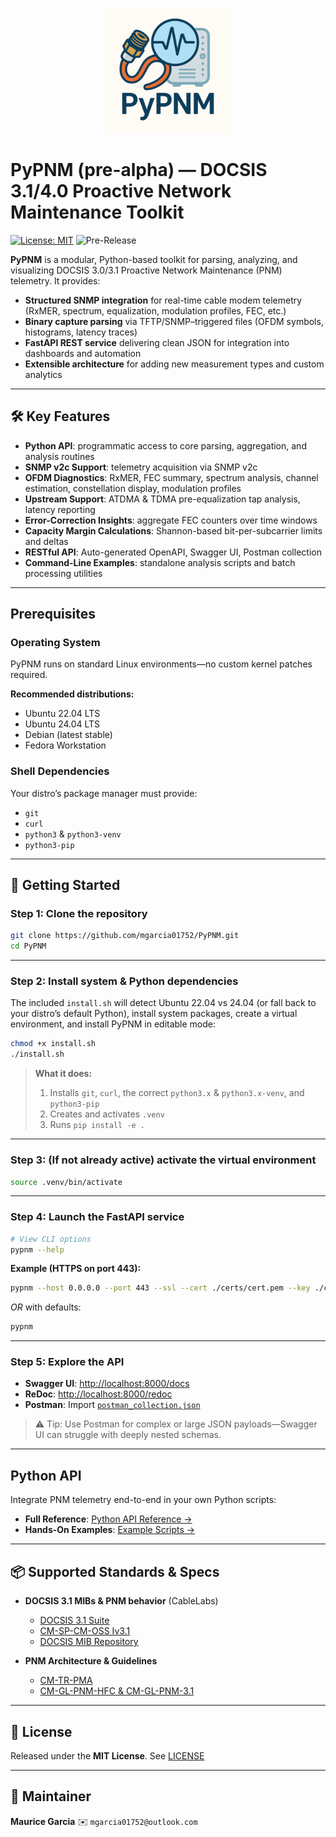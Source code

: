 <p align="center">
  <a href="documentation/master-index.md">
    <picture>
      <!-- when in dark mode, use the dark logo -->
      <source srcset="documentation/images/logo/pypnm-dark-mode.png" media="(prefers-color-scheme: dark)" />
      <!-- fallback (light mode) -->
      <img src="documentation/images/logo/pypnm-light-mode.png" alt="PyPNM Logo" width="200" />
    </picture>
  </a>
</p>

# PyPNM (pre-alpha) — DOCSIS 3.1/4.0 Proactive Network Maintenance Toolkit

[![License: MIT](https://img.shields.io/badge/License-MIT-blue)](LICENSE)
![Pre-Release](https://img.shields.io/badge/release-pre--alpha-lightgrey)

**PyPNM** is a modular, Python-based toolkit for parsing, analyzing, and visualizing DOCSIS 3.0/3.1 Proactive Network Maintenance (PNM) telemetry. It provides:

* **Structured SNMP integration** for real-time cable modem telemetry (RxMER, spectrum, equalization, modulation profiles, FEC, etc.)
* **Binary capture parsing** via TFTP/SNMP–triggered files (OFDM symbols, histograms, latency traces)
* **FastAPI REST service** delivering clean JSON for integration into dashboards and automation
* **Extensible architecture** for adding new measurement types and custom analytics

---

## 🛠 Key Features

* **Python API**: programmatic access to core parsing, aggregation, and analysis routines
* **SNMP v2c Support**: telemetry acquisition via SNMP v2c
* **OFDM Diagnostics**: RxMER, FEC summary, spectrum analysis, channel estimation, constellation display, modulation profiles
* **Upstream Support**: ATDMA & TDMA pre-equalization tap analysis, latency reporting
* **Error-Correction Insights**: aggregate FEC counters over time windows
* **Capacity Margin Calculations**: Shannon-based bit-per-subcarrier limits and deltas
* **RESTful API**: Auto-generated OpenAPI, Swagger UI, Postman collection
* **Command-Line Examples**: standalone analysis scripts and batch processing utilities

---

## Prerequisites

### Operating System

PyPNM runs on standard Linux environments—no custom kernel patches required.

**Recommended distributions:**

* Ubuntu 22.04 LTS
* Ubuntu 24.04 LTS
* Debian (latest stable)
* Fedora Workstation

### Shell Dependencies

Your distro’s package manager must provide:

* `git`
* `curl`
* `python3` & `python3-venv`
* `python3-pip`

---

## 🚀 Getting Started

### Step 1: Clone the repository

```bash
git clone https://github.com/mgarcia01752/PyPNM.git
cd PyPNM
```

---

### Step 2: Install system & Python dependencies

The included `install.sh` will detect Ubuntu 22.04 vs 24.04 (or fall back to your distro’s default Python), install system packages, create a virtual environment, and install PyPNM in editable mode:

```bash
chmod +x install.sh
./install.sh
```

> **What it does:**
>
> 1. Installs `git`, `curl`, the correct `python3.x` & `python3.x-venv`, and `python3-pip`
> 2. Creates and activates `.venv`
> 3. Runs `pip install -e .`

---

### Step 3: (If not already active) activate the virtual environment

```bash
source .venv/bin/activate
```

---

### Step 4: Launch the FastAPI service

```bash
# View CLI options
pypnm --help
```

**Example (HTTPS on port 443):**

```bash
pypnm --host 0.0.0.0 --port 443 --ssl --cert ./certs/cert.pem --key ./certs/key.pem
```

*OR* with defaults:

```bash
pypnm
```

---

### Step 5: Explore the API

* **Swagger UI**: [http://localhost:8000/docs](http://localhost:8000/docs)
* **ReDoc**:     [http://localhost:8000/redoc](http://localhost:8000/redoc)
* **Postman**:  Import [`postman_collection.json`](./postman_collection.json)

> ⚠️ Tip: Use Postman for complex or large JSON payloads—Swagger UI can struggle with deeply nested schemas.

---

## Python API

Integrate PNM telemetry end-to-end in your own Python scripts:

* **Full Reference**: [Python API Reference →](documentation/api/python/index.md)
* **Hands-On Examples**: [Example Scripts →](documentation/examples/index.md)

---

## 📦 Supported Standards & Specs

* **DOCSIS 3.1 MIBs & PNM behavior** (CableLabs)

  * [DOCSIS 3.1 Suite](https://www.cablelabs.com/specifications/search?category=DOCSIS&subcat=DOCSIS%203.1)
  * [CM-SP-CM-OSS Iv3.1](https://www.cablelabs.com/specifications/CM-SP-CM-OSSIv3.1)
  * [DOCSIS MIB Repository](https://mibs.cablelabs.com/MIBs/DOCSIS/)
* **PNM Architecture & Guidelines**

  * [CM-TR-PMA](https://www.cablelabs.com/specifications/CM-TR-PMA)
  * [CM-GL-PNM-HFC & CM-GL-PNM-3.1](https://www.cablelabs.com/specifications/CM-GL-PNM-HFC)

---

## 📜 License

Released under the **MIT License**. See [LICENSE](LICENSE)

---

## 👤 Maintainer

**Maurice Garcia**
✉️ `mgarcia01752@outlook.com`
